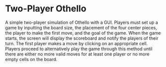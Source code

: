 # Two-Player Othello

A simple two-player simulation of Othello with a GUI. Players must set up
a game by inputting the board size, the placement of the four center pieces, 
the player to make the first move, and the goal of the game. When the game 
starts, the screen will display the scoreboard and notify the players of 
their turn. The first player makes a move by clicking on an appropriate cell. 
Players proceed to alternatively play the game through this method until 
there are either no more valid moves for at least one player or no more 
empty cells on the board.
